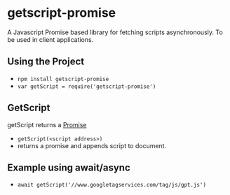 getscript-promise
===========

A Javascript Promise based library for fetching scripts asynchronously. To be used in client applications.

Using the Project
-----------------

  - `npm install getscript-promise`
  - `var getScript = require('getscript-promise')`

GetScript
-------------------
getScript returns a [Promise](https://developer.mozilla.org/en-US/docs/Web/JavaScript/Reference/Global_Objects/Promise)
  - `getScript(<script address>)`
  - returns a promise and appends script to document.

Example using await/async
-------------------
  - `await getScript('//www.googletagservices.com/tag/js/gpt.js')`

